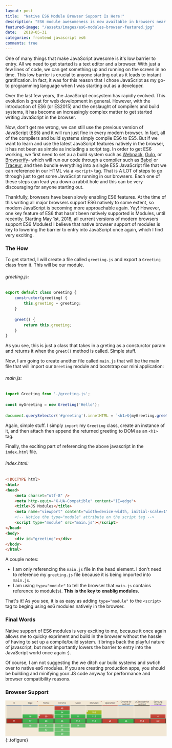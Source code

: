 ```yaml
---
layout: post
title:  "Native ES6 Module Browser Support Is Here!"
description: "ES6 module awesomeness is now available in browsers near you."
featured-image: "/assets/images/es6-modules-browser-featured.jpg"
date:   2018-05-31
categories: frontend javascript es6
comments: true
---
```


One of many things that make JavaScript awesome is it's low barrier to entry. All we need to get started is a text editor and a browser. With just a few lines of code, we can get something up and running on the screen in no time. This low barrier is crucial to anyone starting out as it leads to instant gratification. In fact, it was for this reason that I chose JavaScript as my go-to programming language when I was starting out as a developer.

Over the last few years, the JavaScript ecosystem has rapidly evolved. This evolution is great for web development in general. However, with the introduction of ES6 (or ES2015) and the onslaught of compilers and build systems, it has become an increasingly complex matter to get started writing JavaScript in the browser. 

Now, don't get me wrong, we can still use the previous version of JavaScript (ES5) and it will run just fine in every modern browser. In fact, all of the compilers and build systems simply compile ES6 to ES5. But if we want to learn and use the latest JavaScript features natively in the browser, it has not been as simple as including a script tag. In order to get ES6 working, we first need to set au a build system such as [Webpack](https://webpack.js.org/), [Gulp](https://gulpjs.com/), or [Browserify](http://browserify.org/)- which will run our code through a compiler such as [Babel](https://babeljs.io/) or [Traceur](https://github.com/google/traceur-compiler), and then bundle everything into a single ES5 JavaScript file that we can reference in our HTML via a `<script>` tag. That is A LOT of steps to go through just to get some JavaScript running in our browsers. Each one of these steps can lead you down a rabbit hole and this can be very discouraging for anyone starting out.

Thankfully, browsers have been slowly enabling ES6 features. At the time of this writing all major browsers support ES6 natively to some extent, so modern JavaScript is becoming more approachable again. Yay! However, one key feature of ES6 that hasn't been natively supported is Modules, until recently. Starting May 1st, 2018, all current versions of modern browsers support ES6 Modules! I believe that native browser support of modules is key to lowering the barrier to entry into JavaScript once again, which I find very exciting.

### The How
To get started, I will create a file called `greeting.js` and export a `Greeting` class from it. This will be our module.

###### greeting.js:
```javascript
export default class Greeting {
    constructor(greeting) {
        this.greeting = greeting;
    }

    greet() {
        return this.greeting;
    }
}
```
As you see, this is just a class that takes in a greting as a consturctor param and returns it when the `greet()` method is called. Simple stuff.

Now, I am going to create another file called `main.js` that will be the main file that will import our `Greeting` module and bootstrap our mini application:

###### main.js:
``` javascript
import Greeting from './greeting.js';

const myGreeting = new Greeting('Hello');

document.querySelector('#greeting').innetHTML = `<h1>${myGreeting.greet()} World!</h1>`;
```
Again, simple stuff. I simply `import` my `Greeting` class, create an instance of it, and then attach then append the returned greeting to DOM as an `<h1>` tag. 

Finally, the exciting part of referencing the above javascript in the `index.html` file. 

###### index.html:
``` html
<!DOCTYPE html>
<html>
<head>
    <meta charset="utf-8" />
    <meta http-equiv="X-UA-Compatible" content="IE=edge">
    <title>JS Modules</title>
    <meta name="viewport" content="width=device-width, initial-scale=1">
    <!-- Notice the type="module" attribute on the script tag -->
    <script type="module" src="main.js"></script>
</head>
<body>
    <div id="greeting"></div>
</body>
</html>
```
A couple notes:
* I am only referencing the `main.js` file in the head element. I don't need to reference my `greeting.js` file because it is being imported into `main.js`.
* I am using `type="module"` to tell the browser that `main.js` contains reference to module(s). **This is the key to enablig modules.**

That's it! As you see, it is as easy as adding `type="module"` to the `<script>` tag to beging using es6 modules natively in the browser.


### Final Words
Native support of ES6 modules is very exciting to me, because it once again allows me to quicky expriment and build in the browser without the hassle of having to set up a compile/build system. It brings back the playful nature of javascript, but most importantly lowers the barrier to entry into the JavaScript world once again :). 

Of course, I am not suggesting the we ditch our build systems and swtich over to native es6 modules. If you are creating production apps, you should be building and minifying your JS code anyway for performance and browser compatibility reasons. 

### Browser Support
![ES6 Modules Browser Support](/assets/images/es6-modules-browser-support.png "ES6 Modules Browser Support"){:.tofigure}

